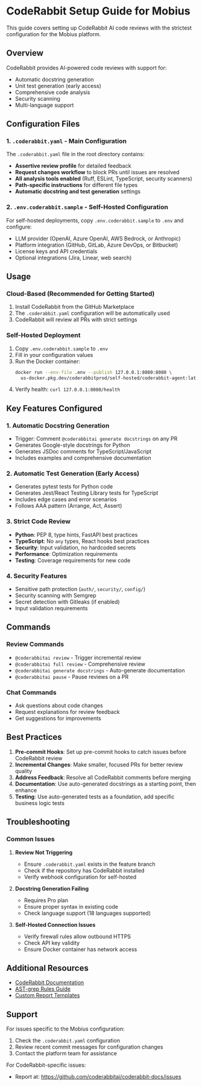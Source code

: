 # CodeRabbit Setup Guide for Mobius

This guide covers setting up CodeRabbit AI code reviews with the strictest
configuration for the Mobius platform.

## Overview

CodeRabbit provides AI-powered code reviews with support for:

- Automatic docstring generation
- Unit test generation (early access)
- Comprehensive code analysis
- Security scanning
- Multi-language support

## Configuration Files

### 1. `.coderabbit.yaml` - Main Configuration

The `.coderabbit.yaml` file in the root directory contains:

- **Assertive review profile** for detailed feedback
- **Request changes workflow** to block PRs until issues are resolved
- **All analysis tools enabled** (Ruff, ESLint, TypeScript, security scanners)
- **Path-specific instructions** for different file types
- **Automatic docstring and test generation** settings

### 2. `.env.coderabbit.sample` - Self-Hosted Configuration

For self-hosted deployments, copy `.env.coderabbit.sample` to `.env` and
configure:

- LLM provider (OpenAI, Azure OpenAI, AWS Bedrock, or Anthropic)
- Platform integration (GitHub, GitLab, Azure DevOps, or Bitbucket)
- License keys and API credentials
- Optional integrations (Jira, Linear, web search)

## Usage

### Cloud-Based (Recommended for Getting Started)

1. Install CodeRabbit from the GitHub Marketplace
2. The `.coderabbit.yaml` configuration will be automatically used
3. CodeRabbit will review all PRs with strict settings

### Self-Hosted Deployment

1. Copy `.env.coderabbit.sample` to `.env`
2. Fill in your configuration values
3. Run the Docker container:
   ```bash
   docker run --env-file .env --publish 127.0.0.1:8080:8080 \
     us-docker.pkg.dev/coderabbitprod/self-hosted/coderabbit-agent:latest
   ```
4. Verify health: `curl 127.0.0.1:8080/health`

## Key Features Configured

### 1. Automatic Docstring Generation

- Trigger: Comment `@coderabbitai generate docstrings` on any PR
- Generates Google-style docstrings for Python
- Generates JSDoc comments for TypeScript/JavaScript
- Includes examples and comprehensive documentation

### 2. Automatic Test Generation (Early Access)

- Generates pytest tests for Python code
- Generates Jest/React Testing Library tests for TypeScript
- Includes edge cases and error scenarios
- Follows AAA pattern (Arrange, Act, Assert)

### 3. Strict Code Review

- **Python**: PEP 8, type hints, FastAPI best practices
- **TypeScript**: No `any` types, React hooks best practices
- **Security**: Input validation, no hardcoded secrets
- **Performance**: Optimization requirements
- **Testing**: Coverage requirements for new code

### 4. Security Features

- Sensitive path protection (`auth/`, `security/`, `config/`)
- Security scanning with Semgrep
- Secret detection with Gitleaks (if enabled)
- Input validation requirements

## Commands

### Review Commands

- `@coderabbitai review` - Trigger incremental review
- `@coderabbitai full review` - Comprehensive review
- `@coderabbitai generate docstrings` - Auto-generate documentation
- `@coderabbitai pause` - Pause reviews on a PR

### Chat Commands

- Ask questions about code changes
- Request explanations for review feedback
- Get suggestions for improvements

## Best Practices

1. **Pre-commit Hooks**: Set up pre-commit hooks to catch issues before
   CodeRabbit review
2. **Incremental Changes**: Make smaller, focused PRs for better review quality
3. **Address Feedback**: Resolve all CodeRabbit comments before merging
4. **Documentation**: Use auto-generated docstrings as a starting point, then
   enhance
5. **Testing**: Use auto-generated tests as a foundation, add specific business
   logic tests

## Troubleshooting

### Common Issues

1. **Review Not Triggering**
   - Ensure `.coderabbit.yaml` exists in the feature branch
   - Check if the repository has CodeRabbit installed
   - Verify webhook configuration for self-hosted

2. **Docstring Generation Failing**
   - Requires Pro plan
   - Ensure proper syntax in existing code
   - Check language support (18 languages supported)

3. **Self-Hosted Connection Issues**
   - Verify firewall rules allow outbound HTTPS
   - Check API key validity
   - Ensure Docker container has network access

## Additional Resources

- [CodeRabbit Documentation](https://docs.coderabbit.ai/)
- [AST-grep Rules Guide](https://docs.coderabbit.ai/guides/review-instructions)
- [Custom Report Templates](https://docs.coderabbit.ai/guides/custom-reports)

## Support

For issues specific to the Mobius configuration:

1. Check the `.coderabbit.yaml` configuration
2. Review recent commit messages for configuration changes
3. Contact the platform team for assistance

For CodeRabbit-specific issues:

- Report at: https://github.com/coderabbitai/coderabbit-docs/issues
